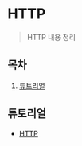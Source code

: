 # HTTP

> HTTP 내용 정리
>
> [MDN HTTP 레퍼런스]: https://developer.mozilla.org/en-US/docs/Web/HTTP

## 목차

1. [튜토리얼](#튜토리얼)

## 튜토리얼

- [HTTP](./01_Tutorials/01_Overview.md)

